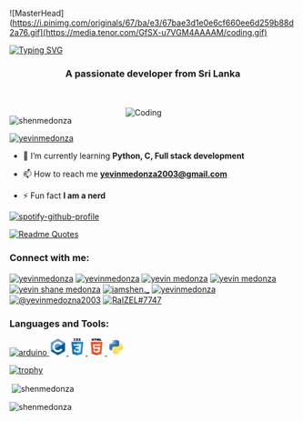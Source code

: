 ![MasterHead](https://i.pinimg.com/originals/67/ba/e3/67bae3d1e0e6cf660ee6d259b88d2a76.gif](https://media.tenor.com/GfSX-u7VGM4AAAAM/coding.gif)

[![Typing SVG](https://readme-typing-svg.demolab.com?vcenter=true&font=Fira+Code&size=45&pause=1000&color=ACF71A&width=570&height=200&lines=HI!+I'm+Yevin+Medonza)](https://git.io/typing-svg)
<h3 align="center">A passionate developer from Sri Lanka</h3><br><br>
<img align="right" alt="Coding" width="300" src="https://i.pinimg.com/originals/9e/28/f6/9e28f6a8caf98f24f5b14ad0ec4d03bf.gif">

<p align="left"> <img src="https://komarev.com/ghpvc/?username=shenmedonza&label=Profile%20views&color=0e75b6&style=flat" alt="shenmedonza" /> </p>

<p align="left"> <a href="https://twitter.com/yevinmedonza" target="blank"><img src="https://img.shields.io/twitter/follow/yevinmedonza?logo=twitter&style=for-the-badge" alt="yevinmedonza" /></a> </p>

- 🌱 I’m currently learning **Python, C, Full stack development**

- 📫 How to reach me **yevinmedonza2003@gmail.com**

- ⚡ Fun fact **I am a nerd**

[![spotify-github-profile](https://spotify-github-profile.vercel.app/api/view?uid=312pvvm2cghozc4tfsaiz4ebkxe4&cover_image=true&theme=natemoo-re&show_offline=false&bar_color=53b14f&bar_color_cover=false)](https://github.com/kittinan/spotify-github-profile)

[![Readme Quotes](https://quotes-github-readme.vercel.app/api?type=horizontal&theme=dark)](https://github.com/piyushsuthar/github-readme-quotes)



<h3 align="left">Connect with me:</h3>
<p align="left">
<a href="https://dev.to/yevinmedonza" target="blank"><img align="center" src="https://raw.githubusercontent.com/rahuldkjain/github-profile-readme-generator/master/src/images/icons/Social/devto.svg" alt="yevinmedonza" height="20" width="30" /></a>
<a href="https://twitter.com/yevinmedonza" target="blank"><img align="center" src="https://raw.githubusercontent.com/rahuldkjain/github-profile-readme-generator/master/src/images/icons/Social/twitter.svg" alt="yevinmedonza" height="20" width="30" /></a>
<a href="https://linkedin.com/in/yevin medonza" target="blank"><img align="center" src="https://raw.githubusercontent.com/rahuldkjain/github-profile-readme-generator/master/src/images/icons/Social/linked-in-alt.svg" alt="yevin medonza" height="20" width="30" /></a>
<a href="https://stackoverflow.com/users/yevin medonza" target="blank"><img align="center" src="https://raw.githubusercontent.com/rahuldkjain/github-profile-readme-generator/master/src/images/icons/Social/stack-overflow.svg" alt="yevin medonza" height="20" width="30" /></a>
<a href="https://fb.com/yevin shane medonza" target="blank"><img align="center" src="https://raw.githubusercontent.com/rahuldkjain/github-profile-readme-generator/master/src/images/icons/Social/facebook.svg" alt="yevin shane medonza" height="20" width="30" /></a>
<a href="https://instagram.com/iamshen._" target="blank"><img align="center" src="https://raw.githubusercontent.com/rahuldkjain/github-profile-readme-generator/master/src/images/icons/Social/instagram.svg" alt="iamshen._" height="20" width="30" /></a>
<a href="https://dribbble.com/yevinmedonza" target="blank"><img align="center" src="https://raw.githubusercontent.com/rahuldkjain/github-profile-readme-generator/master/src/images/icons/Social/dribbble.svg" alt="yevinmedonza" height="20" width="30" /></a>
<a href="https://medium.com/@yevinmedozna2003" target="blank"><img align="center" src="https://raw.githubusercontent.com/rahuldkjain/github-profile-readme-generator/master/src/images/icons/Social/medium.svg" alt="@yevinmedozna2003" height="20" width="30" /></a>
<a href="https://discord.gg/RaIZEL#7747" target="blank"><img align="center" src="https://raw.githubusercontent.com/rahuldkjain/github-profile-readme-generator/master/src/images/icons/Social/discord.svg" alt="RaIZEL#7747" height="20" width="30" /></a>
</p>


<h3 align="left">Languages and Tools:</h3>
<p align="left"> <a href="https://www.arduino.cc/" target="_blank" rel="noreferrer"> <img src="https://cdn.worldvectorlogo.com/logos/arduino-1.svg" alt="arduino" width="30" height="30"/> </a> <a href="https://www.cprogramming.com/" target="_blank" rel="noreferrer"> <img src="https://raw.githubusercontent.com/devicons/devicon/master/icons/c/c-original.svg" alt="c" width="30" height="30"/> </a> <a href="https://www.w3schools.com/css/" target="_blank" rel="noreferrer"> <img src="https://raw.githubusercontent.com/devicons/devicon/master/icons/css3/css3-original-wordmark.svg" alt="css3" width="30" height="30"/> </a> <a href="https://www.w3.org/html/" target="_blank" rel="noreferrer"> <img src="https://raw.githubusercontent.com/devicons/devicon/master/icons/html5/html5-original-wordmark.svg" alt="html5" width="30" height="30"/> </a> <a href="https://www.python.org" target="_blank" rel="noreferrer"> <img src="https://raw.githubusercontent.com/devicons/devicon/master/icons/python/python-original.svg" alt="python" width="30" height="30"/> </a> </p>

[![trophy](https://github-profile-trophy.vercel.app/?username=ShenMedonza&theme=onedark)](https://github.com/ryo-ma/github-profile-trophy)



<p>&nbsp;<img align="center" src="https://github-readme-stats.vercel.app/api?username=shenmedonza&show_icons=true&locale=en" alt="shenmedonza" /></p>

<p><img align="center" src="https://github-readme-streak-stats.herokuapp.com/?user=shenmedonza&" alt="shenmedonza" /></p>
